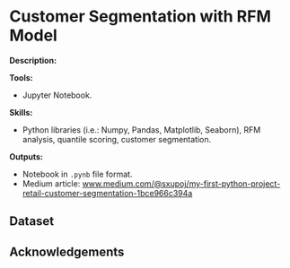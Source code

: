 # Customer Segmentation with RFM Model

**Description:** 

**Tools:**  
- Jupyter Notebook.

**Skills:**  
- Python libraries (i.e.: Numpy, Pandas, Matplotlib, Seaborn), RFM analysis, quantile scoring, customer segmentation.

**Outputs:**  
- Notebook in `.pynb` file format.
- Medium article: www.medium.com/@sxupoj/my-first-python-project-retail-customer-segmentation-1bce966c394a

## Dataset

## Acknowledgements

